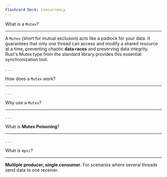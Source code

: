 ```yaml
---
Flashcard Deck: Concurrency
---
```


What is a ```Mutex```?

---
A ```Mutex``` (short for mutual exclusion) acts like a padlock for your data. It guarantees that only one thread can access and modify a shared resource at a time, preventing chaotic **data races** and preserving data integrity. Rust's Mutex type from the standard library provides this essential synchronization tool.

. . .

How does a ```Mutex``` work?

---

. . .

Why use a ```Mutex```?

---



. . .

What is **Mutex Poisoning**?

---



. . .

What is ```mpsc```?

---

**Multiple producer, single consumer.** For scenarios where several threads send data to one receiver.
